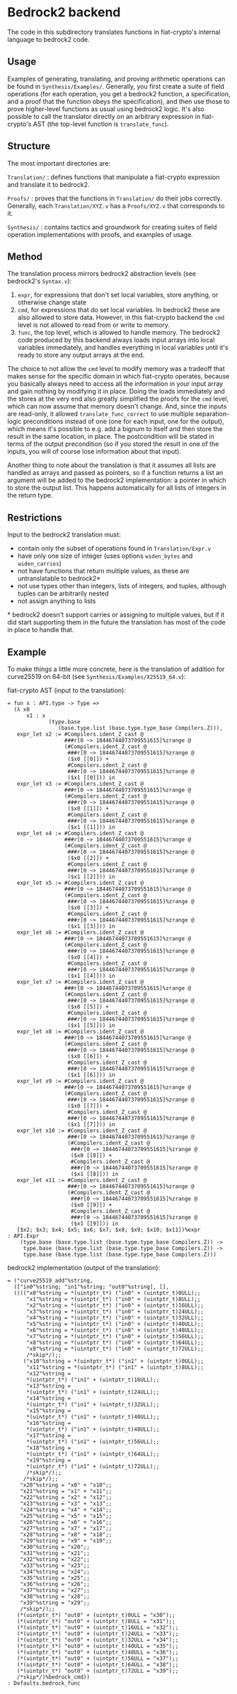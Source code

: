 # Bedrock2 backend

The code in this subdirectory translates functions in fiat-crypto's internal
language to bedrock2 code.

## Usage

Examples of generating, translating, and proving arithmetic operations can be
found in `Synthesis/Examples/`. Generally, you first create a suite of field
operations (for each operation, you get a bedrock2 function, a specification,
and a proof that the function obeys the specification), and then use those to
prove higher-level functions as usual using bedrock2 logic. It's also possible
to call the translator directly on an arbitrary expression in fiat-crypto's AST
(the top-level function is `translate_func`).

## Structure

The most important directories are:

`Translation/` : defines functions that manipulate a fiat-crypto expression and
translate it to bedrock2.

`Proofs/` : proves that the functions in `Translation/` do their jobs
correctly. Generally, each `Translation/XYZ.v` has a `Proofs/XYZ.v` that
corresponds to it.

`Synthesis/` : contains tactics and groundwork for creating suites of field
operation implementations with proofs, and examples of usage.

## Method

The translation process mirrors bedrock2 abstraction levels (see bedrock2's
`Syntax.v`):

1. `expr`, for expressions that don't set local variables, store anything, or
   otherwise change state
2. `cmd`, for expressions that do set local variables. In bedrock2 these are
   also allowed to store data. However, in this fiat-crypto backend the `cmd`
level is not allowed to read from or write to memory.
3. `func`, the top level, which is allowed to handle memory. The bedrock2 code
   produced by this backend always loads input arrays into local variables
immediately, and handles everything in local variables until it's ready to
store any output arrays at the end.

The choice to not allow the `cmd` level to modify memory was a tradeoff that
makes sense for the specific domain in which fiat-crypto operates, because you
basically always need to access all the information in your input array and
gain nothing by modifying it in place. Doing the loads immediately and the
stores at the very end also greatly simplified the proofs for the `cmd` level,
which can now assume that memory doesn't change. And, since the inputs are
read-only, it allowed `translate_func_correct` to use multiple separation-logic
preconditions instead of one (one for each input, one for the output), which
means it's possible to e.g.  add a bignum to itself and then store the result
in the same location, in place. The postcondition will be stated in terms of
the output precondition (so if you stored the result in one of the inputs, you
will of course lose information about that input).


Another thing to note about the translation is that it assumes all lists are
handled as arrays and passed as pointers, so if a function returns a list an
argument will be added to the bedrock2 implementation: a pointer in which to
store the output list. This happens automatically for all lists of integers in
the return type.

## Restrictions

Input to the bedrock2 translation must:
- contain only the subset of operations found in `Translation/Expr.v`
- have only one size of integer (uses options `widen_bytes` and
  `widen_carries`)
- not have functions that return multiple values, as these are untranslatable
  to bedrock2\*
- not use types other than integers, lists of integers, and tuples, although
  tuples can be arbitrarily nested
- not assign anything to lists

\* bedrock2 doesn't support carries or assigning to multiple values, but if it
did start supporting them in the future the translation has most of the code in
place to handle that.

## Example

To make things a little more concrete, here is the translation of addition for
curve25519 on 64-bit (see `Synthesis/Examples/X25519_64.v`):

fiat-crypto AST (input to the translation):
```
= fun x : API.type -> Type =>
  (λ x0
      x1 : x
             (type.base
                (base.type.list (base.type.type_base Compilers.Z))),
   expr_let x2 := #Compilers.ident_Z_cast @
                  ###r[0 ~> 18446744073709551615]%zrange @
                  (#Compilers.ident_Z_cast @
                   ###r[0 ~> 18446744073709551615]%zrange @
                   ($x0 [[0]]) +
                   #Compilers.ident_Z_cast @
                   ###r[0 ~> 18446744073709551615]%zrange @
                   ($x1 [[0]])) in
   expr_let x3 := #Compilers.ident_Z_cast @
                  ###r[0 ~> 18446744073709551615]%zrange @
                  (#Compilers.ident_Z_cast @
                   ###r[0 ~> 18446744073709551615]%zrange @
                   ($x0 [[1]]) +
                   #Compilers.ident_Z_cast @
                   ###r[0 ~> 18446744073709551615]%zrange @
                   ($x1 [[1]])) in
   expr_let x4 := #Compilers.ident_Z_cast @
                  ###r[0 ~> 18446744073709551615]%zrange @
                  (#Compilers.ident_Z_cast @
                   ###r[0 ~> 18446744073709551615]%zrange @
                   ($x0 [[2]]) +
                   #Compilers.ident_Z_cast @
                   ###r[0 ~> 18446744073709551615]%zrange @
                   ($x1 [[2]])) in
   expr_let x5 := #Compilers.ident_Z_cast @
                  ###r[0 ~> 18446744073709551615]%zrange @
                  (#Compilers.ident_Z_cast @
                   ###r[0 ~> 18446744073709551615]%zrange @
                   ($x0 [[3]]) +
                   #Compilers.ident_Z_cast @
                   ###r[0 ~> 18446744073709551615]%zrange @
                   ($x1 [[3]])) in
   expr_let x6 := #Compilers.ident_Z_cast @
                  ###r[0 ~> 18446744073709551615]%zrange @
                  (#Compilers.ident_Z_cast @
                   ###r[0 ~> 18446744073709551615]%zrange @
                   ($x0 [[4]]) +
                   #Compilers.ident_Z_cast @
                   ###r[0 ~> 18446744073709551615]%zrange @
                   ($x1 [[4]])) in
   expr_let x7 := #Compilers.ident_Z_cast @
                  ###r[0 ~> 18446744073709551615]%zrange @
                  (#Compilers.ident_Z_cast @
                   ###r[0 ~> 18446744073709551615]%zrange @
                   ($x0 [[5]]) +
                   #Compilers.ident_Z_cast @
                   ###r[0 ~> 18446744073709551615]%zrange @
                   ($x1 [[5]])) in
   expr_let x8 := #Compilers.ident_Z_cast @
                  ###r[0 ~> 18446744073709551615]%zrange @
                  (#Compilers.ident_Z_cast @
                   ###r[0 ~> 18446744073709551615]%zrange @
                   ($x0 [[6]]) +
                   #Compilers.ident_Z_cast @
                   ###r[0 ~> 18446744073709551615]%zrange @
                   ($x1 [[6]])) in
   expr_let x9 := #Compilers.ident_Z_cast @
                  ###r[0 ~> 18446744073709551615]%zrange @
                  (#Compilers.ident_Z_cast @
                   ###r[0 ~> 18446744073709551615]%zrange @
                   ($x0 [[7]]) +
                   #Compilers.ident_Z_cast @
                   ###r[0 ~> 18446744073709551615]%zrange @
                   ($x1 [[7]])) in
   expr_let x10 := #Compilers.ident_Z_cast @
                   ###r[0 ~> 18446744073709551615]%zrange @
                   (#Compilers.ident_Z_cast @
                    ###r[0 ~> 18446744073709551615]%zrange @
                    ($x0 [[8]]) +
                    #Compilers.ident_Z_cast @
                    ###r[0 ~> 18446744073709551615]%zrange @
                    ($x1 [[8]])) in
   expr_let x11 := #Compilers.ident_Z_cast @
                   ###r[0 ~> 18446744073709551615]%zrange @
                   (#Compilers.ident_Z_cast @
                    ###r[0 ~> 18446744073709551615]%zrange @
                    ($x0 [[9]]) +
                    #Compilers.ident_Z_cast @
                    ###r[0 ~> 18446744073709551615]%zrange @
                    ($x1 [[9]])) in
   [$x2; $x3; $x4; $x5; $x6; $x7; $x8; $x9; $x10; $x11])%expr
: API.Expr
    (type.base (base.type.list (base.type.type_base Compilers.Z)) ->
     type.base (base.type.list (base.type.type_base Compilers.Z)) ->
     type.base (base.type.list (base.type.type_base Compilers.Z)))
```

bedrock2 implementation (output of the translation):
```
= ("curve25519_add"%string,
  (["in0"%string; "in1"%string; "out0"%string], [],
  (((("x0"%string = *(uintptr_t*) ("in0" + (uintptr_t)0ULL);;
      "x1"%string = *(uintptr_t*) ("in0" + (uintptr_t)8ULL);;
      "x2"%string = *(uintptr_t*) ("in0" + (uintptr_t)16ULL);;
      "x3"%string = *(uintptr_t*) ("in0" + (uintptr_t)24ULL);;
      "x4"%string = *(uintptr_t*) ("in0" + (uintptr_t)32ULL);;
      "x5"%string = *(uintptr_t*) ("in0" + (uintptr_t)40ULL);;
      "x6"%string = *(uintptr_t*) ("in0" + (uintptr_t)48ULL);;
      "x7"%string = *(uintptr_t*) ("in0" + (uintptr_t)56ULL);;
      "x8"%string = *(uintptr_t*) ("in0" + (uintptr_t)64ULL);;
      "x9"%string = *(uintptr_t*) ("in0" + (uintptr_t)72ULL);;
      /*skip*/);;
     ("x10"%string = *(uintptr_t*) ("in1" + (uintptr_t)0ULL);;
      "x11"%string = *(uintptr_t*) ("in1" + (uintptr_t)8ULL);;
      "x12"%string =
      *(uintptr_t*) ("in1" + (uintptr_t)16ULL);;
      "x13"%string =
      *(uintptr_t*) ("in1" + (uintptr_t)24ULL);;
      "x14"%string =
      *(uintptr_t*) ("in1" + (uintptr_t)32ULL);;
      "x15"%string =
      *(uintptr_t*) ("in1" + (uintptr_t)40ULL);;
      "x16"%string =
      *(uintptr_t*) ("in1" + (uintptr_t)48ULL);;
      "x17"%string =
      *(uintptr_t*) ("in1" + (uintptr_t)56ULL);;
      "x18"%string =
      *(uintptr_t*) ("in1" + (uintptr_t)64ULL);;
      "x19"%string =
      *(uintptr_t*) ("in1" + (uintptr_t)72ULL);;
      /*skip*/);;
     /*skip*/);;
    "x20"%string = "x0" + "x10";;
    "x21"%string = "x1" + "x11";;
    "x22"%string = "x2" + "x12";;
    "x23"%string = "x3" + "x13";;
    "x24"%string = "x4" + "x14";;
    "x25"%string = "x5" + "x15";;
    "x26"%string = "x6" + "x16";;
    "x27"%string = "x7" + "x17";;
    "x28"%string = "x8" + "x18";;
    "x29"%string = "x9" + "x19";;
    "x30"%string = "x20";;
    "x31"%string = "x21";;
    "x32"%string = "x22";;
    "x33"%string = "x23";;
    "x34"%string = "x24";;
    "x35"%string = "x25";;
    "x36"%string = "x26";;
    "x37"%string = "x27";;
    "x38"%string = "x28";;
    "x39"%string = "x29";;
    /*skip*/);;
   (*(uintptr_t*) "out0" + (uintptr_t)0ULL = "x30");;
   (*(uintptr_t*) "out0" + (uintptr_t)8ULL = "x31");;
   (*(uintptr_t*) "out0" + (uintptr_t)16ULL = "x32");;
   (*(uintptr_t*) "out0" + (uintptr_t)24ULL = "x33");;
   (*(uintptr_t*) "out0" + (uintptr_t)32ULL = "x34");;
   (*(uintptr_t*) "out0" + (uintptr_t)40ULL = "x35");;
   (*(uintptr_t*) "out0" + (uintptr_t)48ULL = "x36");;
   (*(uintptr_t*) "out0" + (uintptr_t)56ULL = "x37");;
   (*(uintptr_t*) "out0" + (uintptr_t)64ULL = "x38");;
   (*(uintptr_t*) "out0" + (uintptr_t)72ULL = "x39");;
   /*skip*/)%bedrock_cmd))
: Defaults.bedrock_func
```
